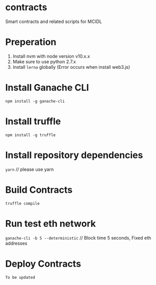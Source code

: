 # contracts
Smart contracts and related scripts for MCIDL

# Preperation
1. Install nvm with node version v10.x.x 
2. Make sure to use python 2.7.x
3. Install `lerna` globally (Error occurs when install web3.js)

# Install Ganache CLI 
`npm install -g ganache-cli`

# Install truffle
`npm install -g truffle`

# Install repository dependencies
`yarn` // please use yarn

# Build Contracts
`truffle compile`

# Run test eth network
`ganache-cli -b 5 --deterministic` // Block time 5 seconds, Fixed eth addresses

# Deploy Contracts
`To be updated`